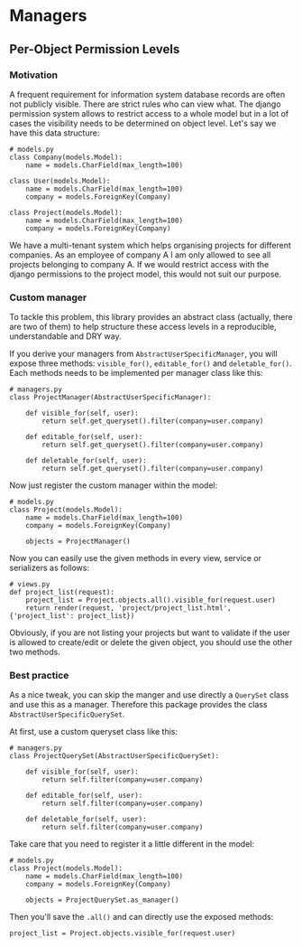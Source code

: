 # Managers

## Per-Object Permission Levels

### Motivation

A frequent requirement for information system database records are often not publicly visible. There are
strict rules who can view what. The django permission system allows to restrict access to a whole model but in a lot of
cases the visibility needs to be determined on object level. Let's say we have this data structure:

````
# models.py
class Company(models.Model):
    name = models.CharField(max_length=100)

class User(models.Model):
    name = models.CharField(max_length=100)
    company = models.ForeignKey(Company)

class Project(models.Model):
    name = models.CharField(max_length=100)
    company = models.ForeignKey(Company)
````

We have a multi-tenant system which helps organising projects for different companies. As an employee of company A I
am only allowed to see all projects belonging to company A. If we would restrict access with the django permissions
to the project model, this would not suit our purpose.

### Custom manager

To tackle this problem, this library provides an abstract class (actually, there are two of them) to help structure
these access levels in a reproducible, understandable and DRY way.

If you derive your managers from ``AbstractUserSpecificManager``, you will expose three methods: `visible_for()`,
`editable_for()` and `deletable_for()`. Each methods needs to be implemented per manager class like this:

````
# managers.py
class ProjectManager(AbstractUserSpecificManager):

    def visible_for(self, user):
        return self.get_queryset().filter(company=user.company)

    def editable_for(self, user):
        return self.get_queryset().filter(company=user.company)

    def deletable_for(self, user):
        return self.get_queryset().filter(company=user.company)
````

Now just register the custom manager within the model:

````
# models.py
class Project(models.Model):
    name = models.CharField(max_length=100)
    company = models.ForeignKey(Company)

    objects = ProjectManager()
````

Now you can easily use the given methods in every view, service or serializers as follows:

````
# views.py
def project_list(request):
    project_list = Project.objects.all().visible_for(request.user)
    return render(request, 'project/project_list.html', {'project_list': project_list})
````

Obviously, if you are not listing your projects but want to validate if the user is allowed to create/edit or
delete the given object, you should use the other two methods.

### Best practice

As a nice tweak, you can skip the manger and use directly a ``QuerySet`` class and use this as a manager. Therefore this
package provides the class ``AbstractUserSpecificQuerySet``.

At first, use a custom queryset class like this:

````
# managers.py
class ProjectQuerySet(AbstractUserSpecificQuerySet):

    def visible_for(self, user):
        return self.filter(company=user.company)

    def editable_for(self, user):
        return self.filter(company=user.company)

    def deletable_for(self, user):
        return self.filter(company=user.company)
````

Take care that you need to register it a little different in the model:

````
# models.py
class Project(models.Model):
    name = models.CharField(max_length=100)
    company = models.ForeignKey(Company)

    objects = ProjectQuerySet.as_manager()
````

Then you'll save the ``.all()`` and can directly use the exposed methods:

````
project_list = Project.objects.visible_for(request.user)
````
